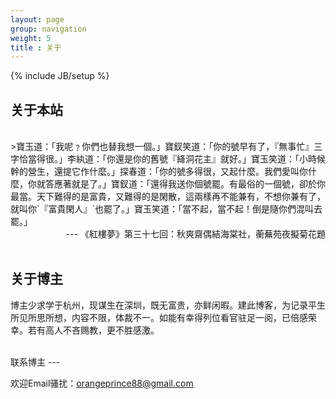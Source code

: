 ```yaml
---
layout: page
group: navigation
weight: 5
title : 关于
---
```

{% include JB/setup %}      
      
关于本站
---
<br/>   
>寶玉道：「我呢﹖你們也替我想一個。」寶釵笑道：「你的號早有了，『無事忙』三字恰當得很。」李紈道：「你還是你的舊號『絳洞花主』就好。」寶玉笑道：「小時候幹的營生，還提它作什麼。」探春道：「你的號多得很，又起什麼。我們愛叫你什麼，你就答應著就是了。」寶釵道：「還得我送你個號罷。有最俗的一個號，卻於你最當。天下難得的是富貴，又難得的是閑散，這兩樣再不能兼有，不想你兼有了，就叫你`『富貴閑人』`也罷了。」寶玉笑道：「當不起，當不起！倒是隨你們混叫去罷。」
<div style='text-align: right;'> --- 《紅樓夢》第三十七回：秋爽齋偶結海棠社，蘅蕪苑夜擬菊花題  </div>
<br/>
  
关于博主   
---
   
博主少求学于杭州，现谋生在深圳，既无富贵，亦鲜闲暇。建此博客，为记录平生所见所思所想，内容不限，体裁不一。如能有幸得列位看官驻足一阅，已倍感荣幸。若有高人不吝赐教，更不胜感激。

<br/>
联系博主   
---
   
欢迎Email骚扰：<orangeprince88@gmail.com> 
